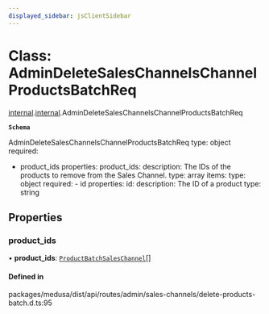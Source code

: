 ```yaml
---
displayed_sidebar: jsClientSidebar
---
```


# Class: AdminDeleteSalesChannelsChannelProductsBatchReq

[internal](../modules/internal-8.md).[internal](../modules/internal-8.internal.md).AdminDeleteSalesChannelsChannelProductsBatchReq

**`Schema`**

AdminDeleteSalesChannelsChannelProductsBatchReq
type: object
required:
  - product_ids
properties:
  product_ids:
    description: The IDs of the products to remove from the Sales Channel.
    type: array
    items:
      type: object
      required:
        - id
      properties:
        id:
          description: The ID of a product
          type: string

## Properties

### product\_ids

• **product\_ids**: [`ProductBatchSalesChannel`](internal-8.ProductBatchSalesChannel.md)[]

#### Defined in

packages/medusa/dist/api/routes/admin/sales-channels/delete-products-batch.d.ts:95
